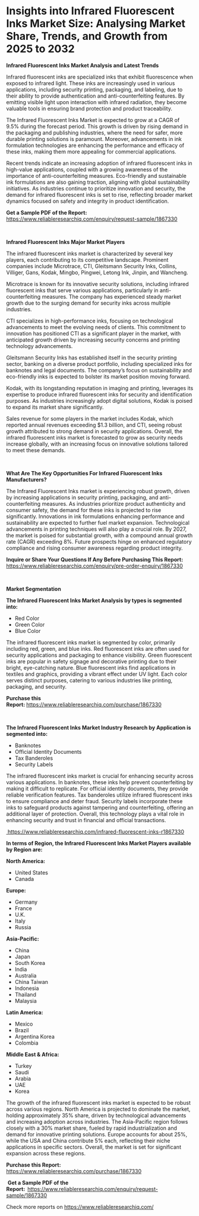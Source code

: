 <p><h1>Insights into Infrared Fluorescent Inks Market Size: Analysing Market Share, Trends, and Growth from 2025 to 2032</h1></p><p><strong>Infrared Fluorescent Inks Market Analysis and Latest Trends</strong></p>
<p><p>Infrared fluorescent inks are specialized inks that exhibit fluorescence when exposed to infrared light. These inks are increasingly used in various applications, including security printing, packaging, and labeling, due to their ability to provide authentication and anti-counterfeiting features. By emitting visible light upon interaction with infrared radiation, they become valuable tools in ensuring brand protection and product traceability.</p><p>The Infrared Fluorescent Inks Market is expected to grow at a CAGR of 9.5% during the forecast period. This growth is driven by rising demand in the packaging and publishing industries, where the need for safer, more durable printing solutions is paramount. Moreover, advancements in ink formulation technologies are enhancing the performance and efficacy of these inks, making them more appealing for commercial applications.</p><p>Recent trends indicate an increasing adoption of infrared fluorescent inks in high-value applications, coupled with a growing awareness of the importance of anti-counterfeiting measures. Eco-friendly and sustainable ink formulations are also gaining traction, aligning with global sustainability initiatives. As industries continue to prioritize innovation and security, the demand for infrared fluorescent inks is set to rise, reflecting broader market dynamics focused on safety and integrity in product identification.</p></p>
<p><strong>Get a Sample PDF of the Report:&nbsp;</strong> <a href="https://www.reliableresearchiq.com/enquiry/request-sample/1867330?utm_campaign=2188&utm_medium=2&utm_source=Github&utm_content=ia&utm_term=10022025&utm_id=infrared-fluorescent-inks">https://www.reliableresearchiq.com/enquiry/request-sample/1867330</a></p>
<p>&nbsp;</p>
<p><strong>Infrared Fluorescent Inks Major Market Players</strong></p>
<p><p>The infrared fluorescent inks market is characterized by several key players, each contributing to its competitive landscape. Prominent companies include Microtrace, CTI, Gleitsmann Security Inks, Collins, Villiger, Gans, Kodak, Mingbo, Pingwei, Letong Ink, Jinpin, and Wancheng. </p><p>Microtrace is known for its innovative security solutions, including infrared fluorescent inks that serve various applications, particularly in anti-counterfeiting measures. The company has experienced steady market growth due to the surging demand for security inks across multiple industries.</p><p>CTI specializes in high-performance inks, focusing on technological advancements to meet the evolving needs of clients. This commitment to innovation has positioned CTI as a significant player in the market, with anticipated growth driven by increasing security concerns and printing technology advancements.</p><p>Gleitsmann Security Inks has established itself in the security printing sector, banking on a diverse product portfolio, including specialized inks for banknotes and legal documents. The company’s focus on sustainability and eco-friendly inks is expected to bolster its market position moving forward.</p><p>Kodak, with its longstanding reputation in imaging and printing, leverages its expertise to produce infrared fluorescent inks for security and identification purposes. As industries increasingly adopt digital solutions, Kodak is poised to expand its market share significantly.</p><p>Sales revenue for some players in the market includes Kodak, which reported annual revenues exceeding $1.3 billion, and CTI, seeing robust growth attributed to strong demand in security applications. Overall, the infrared fluorescent inks market is forecasted to grow as security needs increase globally, with an increasing focus on innovative solutions tailored to meet these demands.</p></p>
<p>&nbsp;</p>
<p><strong>What Are The Key Opportunities For Infrared Fluorescent Inks Manufacturers?</strong></p>
<p><p>The Infrared Fluorescent Inks market is experiencing robust growth, driven by increasing applications in security printing, packaging, and anti-counterfeiting measures. As industries prioritize product authenticity and consumer safety, the demand for these inks is projected to rise significantly. Innovations in ink formulations enhancing performance and sustainability are expected to further fuel market expansion. Technological advancements in printing techniques will also play a crucial role. By 2027, the market is poised for substantial growth, with a compound annual growth rate (CAGR) exceeding 8%. Future prospects hinge on enhanced regulatory compliance and rising consumer awareness regarding product integrity.</p></p>
<p><strong>Inquire or Share Your Questions If Any Before Purchasing This Report:</strong> <a href="https://www.reliableresearchiq.com/enquiry/pre-order-enquiry/1867330?utm_campaign=2188&utm_medium=2&utm_source=Github&utm_content=ia&utm_term=10022025&utm_id=infrared-fluorescent-inks">https://www.reliableresearchiq.com/enquiry/pre-order-enquiry/1867330</a></p>
<p>&nbsp;</p>
<p><strong>Market Segmentation</strong></p>
<p><strong>The Infrared Fluorescent Inks Market Analysis by types is segmented into:</strong></p>
<p><ul><li>Red Color</li><li>Green Color</li><li>Blue Color</li></ul></p>
<p><p>The infrared fluorescent inks market is segmented by color, primarily including red, green, and blue inks. Red fluorescent inks are often used for security applications and packaging to enhance visibility. Green fluorescent inks are popular in safety signage and decorative printing due to their bright, eye-catching nature. Blue fluorescent inks find applications in textiles and graphics, providing a vibrant effect under UV light. Each color serves distinct purposes, catering to various industries like printing, packaging, and security.</p></p>
<p><strong>Purchase this Report:&nbsp;</strong><a href="https://www.reliableresearchiq.com/purchase/1867330?utm_campaign=2188&utm_medium=2&utm_source=Github&utm_content=ia&utm_term=10022025&utm_id=infrared-fluorescent-inks">https://www.reliableresearchiq.com/purchase/1867330</a></p>
<p>&nbsp;</p>
<p><strong>The Infrared Fluorescent Inks Market Industry Research by Application is segmented into:</strong></p>
<p><ul><li>Banknotes</li><li>Official Identity Documents</li><li>Tax Banderoles</li><li>Security Labels</li></ul></p>
<p><p>The infrared fluorescent inks market is crucial for enhancing security across various applications. In banknotes, these inks help prevent counterfeiting by making it difficult to replicate. For official identity documents, they provide reliable verification features. Tax banderoles utilize infrared fluorescent inks to ensure compliance and deter fraud. Security labels incorporate these inks to safeguard products against tampering and counterfeiting, offering an additional layer of protection. Overall, this technology plays a vital role in enhancing security and trust in financial and official transactions.</p></p>
<p><a href="https://www.reliableresearchiq.com/infrared-fluorescent-inks-r1867330?utm_campaign=2188&utm_medium=2&utm_source=Github&utm_content=ia&utm_term=10022025&utm_id=infrared-fluorescent-inks">&nbsp;https://www.reliableresearchiq.com/infrared-fluorescent-inks-r1867330</a></p>
<p><strong>In terms of Region, the Infrared Fluorescent Inks Market Players available by Region are:</strong></p>
<p>
    <p> <strong> North America: </strong>
        <ul>
            <li>United States</li>
            <li>Canada</li>
        </ul>
        </p> 
    <p> <strong> Europe: </strong>
        <ul>
            <li>Germany</li>
            <li>France</li>
            <li>U.K.</li>
            <li>Italy</li>
            <li>Russia</li>
        </ul>
        </p> 
    <p> <strong> Asia-Pacific: </strong>
        <ul>
            <li>China</li>
            <li>Japan</li>
            <li>South Korea</li>
            <li>India</li>
            <li>Australia</li>
            <li>China Taiwan</li>
            <li>Indonesia</li>
            <li>Thailand</li>
            <li>Malaysia</li>
        </ul>
        </p> 
    <p> <strong> Latin America: </strong>
        <ul>
            <li>Mexico</li>
            <li>Brazil</li>
            <li>Argentina Korea</li>
            <li>Colombia</li>
        </ul>
        </p> 
    <p> <strong> Middle East & Africa: </strong>
        <ul>
            <li>Turkey</li>
            <li>Saudi</li>
            <li>Arabia</li>
            <li>UAE</li>
            <li>Korea</li>
        </ul>
    </p>
    </p>
<p><p>The growth of the infrared fluorescent inks market is expected to be robust across various regions. North America is projected to dominate the market, holding approximately 35% share, driven by technological advancements and increasing adoption across industries. The Asia-Pacific region follows closely with a 30% market share, fueled by rapid industrialization and demand for innovative printing solutions. Europe accounts for about 25%, while the USA and China contribute 5% each, reflecting their niche applications in specific sectors. Overall, the market is set for significant expansion across these regions.</p></p>
<p><strong>Purchase this Report: </strong><a href="https://www.reliableresearchiq.com/purchase/1867330?utm_campaign=2188&utm_medium=2&utm_source=Github&utm_content=ia&utm_term=10022025&utm_id=infrared-fluorescent-inks">https://www.reliableresearchiq.com/purchase/1867330</a></p>
<p>&nbsp;<strong>Get a Sample PDF of the Report:&nbsp;&nbsp;</strong><a href="https://www.reliableresearchiq.com/enquiry/request-sample/1867330?utm_campaign=2188&utm_medium=2&utm_source=Github&utm_content=ia&utm_term=10022025&utm_id=infrared-fluorescent-inks">https://www.reliableresearchiq.com/enquiry/request-sample/1867330</a></p>
<p><strong></strong></p>
<p>Check more reports on <a href="https://www.reliableresearchiq.com/?utm_campaign=2188&utm_medium=2&utm_source=Github&utm_content=ia&utm_term=10022025&utm_id=infrared-fluorescent-inks">https://www.reliableresearchiq.com/</a></p>